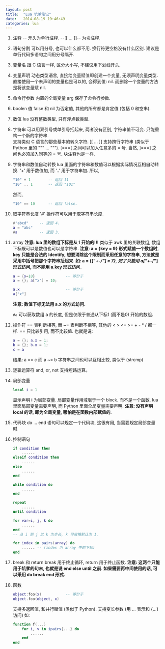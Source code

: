```yaml
---
layout: post
title:  "Lua 坑爹笔记"
date:   2014-08-19 19:46:49
categories: lua
---
```


1.  注释
    -- 开头为单行注释.
    --[[ ... ]]-- 为块注释.  

2.  语句分割
    可以用分号, 也可以什么都不用. 换行符更空格没有什么区别.
    建议是单行代码多语句之间用分号隔开.

3.  变量名
    跟 C 语言一样, 区分大小写, 不建议用下划线开头.

4.  变量声明
    动态类型语言, 直接给变量赋值即创建一个变量, 无须声明变量类型.
    直接使用一个未声明的变量也是可以的, 会得到值: nil.
    而删除一个变量的方法是将该变量赋 nil.

5.  命令行参数
    内置的全局变量 arg 保存了命令行参数.

6.  boolen 值
    false 和 nil 为否定值, 其他的所有都是肯定值 (包括 0 和空串).

7.  数值
    lua 没有整数类型, 只有浮点数类型.

8.  字符串
    可以用双引号或单引号括起来, 两者没有区别, 字符串值不可变.
    只能重构一个新的字符串.   
    支持类似 C 语言的那些基本的转义字符. 
    [[ ... ]] 支持跨行字符串 (类似于 Python 里的 """ ... """).
    [===[ 之间可以加入任意多的 = 号. 当然, ]===] 之间也必须加入同等的 = 号.
    块注释也是一样.

9.  字符串和数值自动转换 
    lua 里面的字符串和数值可以根据实际情况互相自动转换.
    '+' 用于数值加, 而 '..' 用于字符串加. 
    所以,

    ```lua
    "10" + 1        -- 返回 11 
    "10" .. 1       -- 返回 "101" 
    ```

    然而, 

    ```lua
    "10" == 10      -- 返回 false. 
    ```

10. 取字符串长度
    '#' 操作符可以用于取字符串长度.

    ```lua
    #"abcd"     -- 返回 4.
    a = "abc"
    #a          -- 返回 3.
    ```

11. array
    **注意: lua 里的数组下标是从 1 开始的!!!**
    类似于 awk 里的关联数组, 数组下标既可以是数值也可以是字符串.
    **注意: a = {key = 9} 形式赋值一个数组时, key 只能是合法的 Identify, 想要消除这个限制而采用任意的字符串, 方法就是采用中括号把那个字符串括起来.
    如: a = {["+-*/"] = 7}, 完了只能用 a["+-*/"] 形式访问, 而不能用 a.key 形式访问.**

    ```lua
    a = {x=10}              -- 等价于 
    a = {}; a["x"] = 10; 

    a.x                     -- 等价于
    a["x"]
    ```

    **注意: 数值下标无法用 a.x 的方式访问.**

    `#a` 可以获取数组 a 的长度, 但是仅限于普通从下标1 (而不是0) 开始的数组.

12. 操作符
    == 表判断相等, 而 ~= 表判断不相等,
    其他的 &lt; &gt; &lt;= &gt;= + - * / 都一样.
    == 只比较引用, 而不比较值.
    也就是说:

    ```lua
    a = {}; a.x = 1;
    b = {}; b.x = 1;
    c = a
    ```
    结果:  a == c 而 a ~= b
    字符串之间也可以互相比较, 类似于 (strcmp)

13. 逻辑运算符
    and, or, not 支持短路运算。

14. 局部变量

    ```lua
    local i = 1
    ```
    显示声明 i 为局部变量. 局部变量作用域限于一个 block. 
    而不是一个函数.
    lua 里面局部变量需要声明, 而 Python 里面全局变量需要声明.
    **注意: 没有声明 local 的话, 即为全局变量, 哪怕是在函数内部赋值的.**

15. 代码块
    do ... end 语句可以规定一个代码块, 这很有用, 当需要规定局部变量时.

16. 控制语句

    ```lua
    if condition then
        ......
    elseif condition then
        ......
    else
        ......
    end
    ```

    ```lua
    while condition do
        ......
    end
    ```

    ```lua
    repeat
        ......
    until condition
    ```

    ```lua
    for var=i, j, k do
        ......
    end
    -- 从 i 到 j 以 k 为步长, k 可省略默认为 1.
    ```

    ```lua
    for index in pairs(array) do
        ...... -- (index 为 array 中的下标)
    end
    ```

17. break 和 return
    break 用于终止循环, return 用于终止函数.
    **注意: 这两个只能用于坑爹的句末, 也就是说 end else until 之前. 如果需要再中间使用的话, 可以采用 do break end 形式.**

18. 函数

    ```lua
    object:foo(x)           -- 等价于
    object.foo(object, x)
    ```
    支持多返回值, 和并行赋值 (类似于 Python). 
    支持变长参数 (用 ... 表示和 {...} 访问) 
    如:

    ```lua
    function f(...)
        for i, v in ipairs{...} do
            ......
        end
    end
    ```

[jekyll-gh]: https://github.com/jekyll/jekyll
[jekyll]:    http://jekyllrb.com

